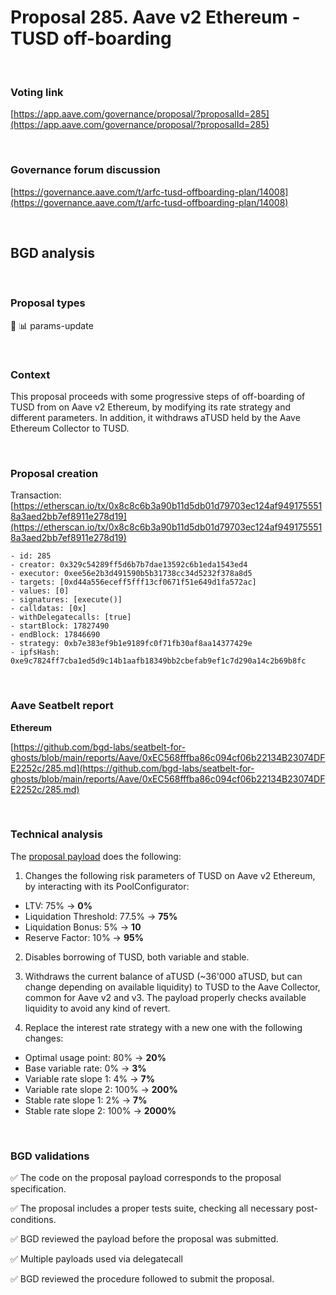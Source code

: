 # Proposal 285. Aave v2 Ethereum - TUSD off-boarding

<br>

### Voting link

[https://app.aave.com/governance/proposal/?proposalId=285](https://app.aave.com/governance/proposal/?proposalId=285)

<br>

### Governance forum discussion

[https://governance.aave.com/t/arfc-tusd-offboarding-plan/14008](https://governance.aave.com/t/arfc-tusd-offboarding-plan/14008)

<br>

## BGD analysis

<br>

### Proposal types

:wrench: :bar_chart: params-update

<br>

### Context

This proposal proceeds with some progressive steps of off-boarding of TUSD from on Aave v2 Ethereum, by modifying its rate strategy and different parameters.
In addition, it withdraws aTUSD held by the Aave Ethereum Collector to TUSD. 

<br>

### Proposal creation

Transaction: [https://etherscan.io/tx/0x8c8c6b3a90b11d5db01d79703ec124af9491755518a3aed2bb7ef8911e278d19](https://etherscan.io/tx/0x8c8c6b3a90b11d5db01d79703ec124af9491755518a3aed2bb7ef8911e278d19)

```
- id: 285
- creator: 0x329c54289ff5d6b7b7dae13592c6b1eda1543ed4
- executor: 0xee56e2b3d491590b5b31738cc34d5232f378a8d5
- targets: [0xd44a556eceff5fff13cf0671f51e649d1fa572ac]
- values: [0]
- signatures: [execute()]
- calldatas: [0x]
- withDelegatecalls: [true]
- startBlock: 17827490
- endBlock: 17846690
- strategy: 0xb7e383ef9b1e9189fc0f71fb30af8aa14377429e
- ipfsHash: 0xe9c7824ff7cba1ed5d9c14b1aafb18349bb2cbefab9ef1c7d290a14c2b69b8fc
```

<br>

### Aave Seatbelt report

**Ethereum**

[https://github.com/bgd-labs/seatbelt-for-ghosts/blob/main/reports/Aave/0xEC568fffba86c094cf06b22134B23074DFE2252c/285.md](https://github.com/bgd-labs/seatbelt-for-ghosts/blob/main/reports/Aave/0xEC568fffba86c094cf06b22134B23074DFE2252c/285.md)

<br>

### Technical analysis

The [proposal payload](https://etherscan.io/address/0xd44a556eceff5fff13cf0671f51e649d1fa572ac#code#F1#L13) does the following:

1. Changes the following risk parameters of TUSD on Aave v2 Ethereum, by interacting with its PoolConfigurator:

- LTV: 75% -> **0%**
- Liquidation Threshold: 77.5% -> **75%**
- Liquidation Bonus: 5% -> **10**
- Reserve Factor: 10% -> **95%**

2. Disables borrowing of TUSD, both variable and stable.

3. Withdraws the current balance of aTUSD (~36'000 aTUSD, but can change depending on available liquidity) to TUSD to the Aave Collector, common for Aave v2 and v3. The payload properly checks available liquidity to avoid any kind of revert.

4. Replace the interest rate strategy with a new one with the following changes:

- Optimal usage point: 80% -> **20%**
- Base variable rate: 0% -> **3%**
- Variable rate slope 1: 4% -> **7%**
- Variable rate slope 2: 100% -> **200%**
- Stable rate slope 1: 2% -> **7%**
- Stable rate slope 2: 100% -> **2000%**

<br>

### BGD validations

:white_check_mark: The code on the proposal payload corresponds to the proposal specification.

:white_check_mark: The proposal includes a proper tests suite, checking all necessary post-conditions.

:white_check_mark: BGD reviewed the payload before the proposal was submitted.

:white_check_mark: Multiple payloads used via delegatecall

:white_check_mark: BGD reviewed the procedure followed to submit the proposal.
